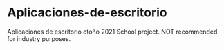 # Aplicaciones-de-escritorio
Aplicaciones de escritorio otoño 2021
School project.
NOT recommended for industry purposes.

